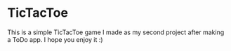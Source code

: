 # TicTacToe

This is a simple TicTacToe game I made as my second project after making a ToDo app. 
I hope you enjoy it :)
